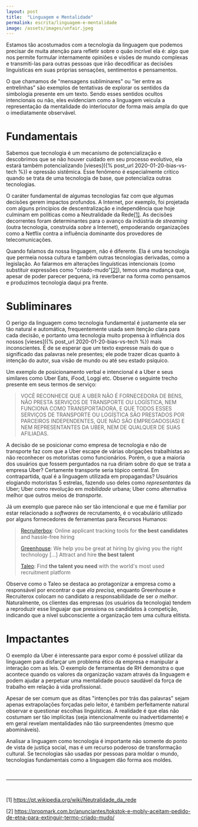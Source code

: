 ```yaml
---
layout: post
title:  "Linguagem e Mentalidade"
permalink: escrita/linguagem-e-mentalidade
image: /assets/images/unfair.jpeg
---
```


Estamos tão acostumados com a tecnologia da linguagem que podemos precisar de
muita atenção para refletir sobre o quão incrível ela é: algo que nos permite
formular internamente opiniões e visões de mundo complexas e transmiti-las para
outras pessoas que irão decodificar as decisões linguísticas em suas próprias
sensações, sentimentos e pensamentos.

O que chamamos de "mensagens subliminares" ou "ler entre as entrelinhas" são
exemplos de tentativas de explorar os sentidos da simbologia presente em um
texto. Sendo esses sentidos ocultos intencionais ou não, eles evidenciam como a
linguagem veicula a representação da mentalidade do interlocutor de forma mais
ampla do que o imediatamente observável.

<!--more-->

# Fundamentais

Sabemos que tecnologia é um mecanismo de potencialização e descobrimos que se
não houver cuidado em seu processo evolutivo, ela estará também potencializando
[vieses]({% post_url 2020-01-20-bias-vs-tech %}) e opressão sistêmica. Esse
fenômeno é especialmente crítico quando se trata de uma tecnologia de base, que
potencializa outras tecnologias.

O caráter fundamental de algumas tecnologias faz com que algumas decisões gerem
impactos profundos. A Internet, por exemplo, foi projetada com alguns princípios
de descentralização e independência que hoje culminam em políticas como a
Neutralidade da Rede[[1]](#1). As decisões decorrentes foram determinantes para
o avanço da indústria de _streaming_ (outra tecnologia, construída *sobre* a
Internet), empoderando organizações como a Netflix contra a influência dominante
dos provedores de telecomunicações.

Quando falamos da nossa linguagem, não é diferente. Ela é uma tecnologia que
permeia nossa cultura e também outras tecnologias derivadas, como a legislação.
Ao falarmos em alterações linguísticas intencionais (como substituir expressões
como "criado-mudo"[[2]](#2)), temos uma mudança que, apesar de poder parecer
pequena, irá reverberar na forma como pensamos e produzimos tecnologia daqui pra
frente.

# Subliminares

O perigo da linguagem como tecnologia fundamental é justamente ela ser tão
natural e automática, frequentemente usada sem itenção clara para cada decisão,
e portanto uma tecnologia muito propensa à influência dos nossos [vieses]({%
post_url 2020-01-20-bias-vs-tech %}) mais inconscientes. É de se esperar que um
texto expresse mais do que o significado das palavras nele presentes; ele pode
trazer dicas quanto à intenção do autor, sua visão de mundo ou até seu estado
psíquico.

Um exemplo de posicionamento verbal e intencional é a Uber e seus similares como
Uber Eats, iFood, Loggi etc. Observe o seguinte trecho presente em seus termos
de serviço:

> VOCÊ RECONHECE QUE A UBER NÃO É FORNECEDORA DE BENS, NÃO PRESTA SERVIÇOS DE
> TRANSPORTE OU LOGÍSTICA, NEM FUNCIONA COMO TRANSPORTADORA, E QUE TODOS ESSES
> SERVIÇOS DE TRANSPORTE OU LOGÍSTICA SÃO PRESTADOS POR PARCEIROS INDEPENDENTES,
> QUE NÃO SÃO EMPREGADOS(AS) E NEM REPRESENTANTES DA UBER, NEM DE QUALQUER DE
> SUAS AFILIADAS.

A decisão de se posicionar como empresa de tecnologia e não de transporte faz
com que a Uber escape de várias obrigações trabalhistas ao não reconhecer os
motoristas como funcionários. Porém, o que a maioria dos usuários que fossem
perguntados na rua diriam sobre do que se trata a empresa Uber? Certamente
transporte seria tópico central. Em contrapartida, qual é a linguagem utilizada
em propagandas? Usuários elogiando motoristas 5 estrelas, fazendo uso deles como
*representantes* da Uber; Uber como revolução em *mobilidade* urbana; Uber como
alternativa melhor que outros meios de *transporte*.

Já um exemplo que parece não ser tão intencional e que me é familiar por estar
relacionado a _softwares_ de recrutamento, é o vocabulário utilizado por alguns
fornecedores de ferramentas para Recursos Humanos:

>[Recruiterbox](<https://web.archive.org/web/20200302150808/https://recruiterbox.com/>):
>Online applicant tracking tools for **the best candidates** and hassle-free
>hiring
>
>[Greenhouse](<https://web.archive.org/web/20200308163357/https://www.greenhouse.io/>):
>We help you be great at hiring by giving you the right technology [...] Attract
>and hire **the best talent**
>
>[Taleo](<https://web.archive.org/web/*/https://www.oracle.com/applications/taleo.html>):
>Find **the talent you need** with the world's most used recruitment platform

Observe como o Taleo se destaca ao protagonizar a empresa como a responsável por
encontrar o que _ela precisa_, enquanto Greenhouse e Recruiterox colocam no
candidato a responsabilidade de ser _o melhor_. Naturalmente, os clientes das
empresas (os usuários da tecnologia) tendem a reproduzir esse linguajar que
pressiona os candidatos à competição, indicando que a nível subconsciente a
organização tem uma cultura elitista.

# Impactantes

O exemplo da Uber é interessante para expor como é possível utilizar da
linguagem para disfarçar um problema ético da empresa e manipular a interação
com as leis. O exemplo de ferramentas de RH demonstra o que acontece quando os
valores da organização vazam através da linguagem e podem ajudar a perpetuar uma
mentalidade pouco saudável da força de trabalho em relação à vida profissional.

Apesar de ser comum que as ditas "intenções por trás das palavras" sejam apenas
extrapolações forçadas pelo leitor, é também perfeitamente natural observar e
questionar escolhas linguísticas. A realidade é que elas não costumam ser tão
implícitas (seja intencionalmente ou inadvertidamente) e em geral revelam
mentalidades não tão surpreendentes (mesmo que abomináveis).

Analisar a linguagem como tecnologia é importante não somente do ponto de vista
de justiça social, mas é um recurso poderoso de transformação cultural. Se
tecnologias são usadas por pessoas para moldar o mundo, tecnologias fundamentais
como a linguagem dão forma aos moldes.

<br>

---

<br>

<a id="1">[1]</a> <https://pt.wikipedia.org/wiki/Neutralidade_da_rede> <br>

<a id="2">[2]</a> <https://propmark.com.br/anunciantes/tokstok-e-mobly-aceitam-pedido-de-etna-para-extinguir-termo-criado-mudo/> <br>
